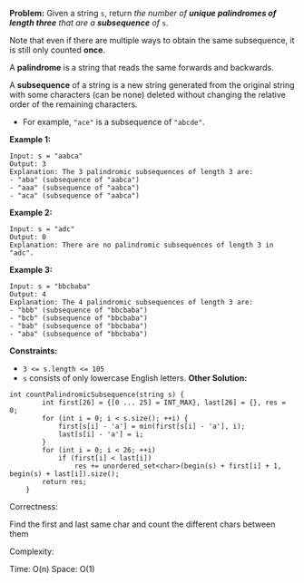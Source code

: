 **Problem:**
Given a string `s`, return *the number of **unique palindromes of length three** that are a **subsequence** of* `s`.

Note that even if there are multiple ways to obtain the same subsequence, it is still only counted **once**.

A **palindrome** is a string that reads the same forwards and backwards.

A **subsequence** of a string is a new string generated from the original string with some characters (can be none) deleted without changing the relative order of the remaining characters.

- For example, `"ace"` is a subsequence of `"abcde"`.

 

**Example 1:**

```
Input: s = "aabca"
Output: 3
Explanation: The 3 palindromic subsequences of length 3 are:
- "aba" (subsequence of "aabca")
- "aaa" (subsequence of "aabca")
- "aca" (subsequence of "aabca")
```

**Example 2:**

```
Input: s = "adc"
Output: 0
Explanation: There are no palindromic subsequences of length 3 in "adc".
```

**Example 3:**

```
Input: s = "bbcbaba"
Output: 4
Explanation: The 4 palindromic subsequences of length 3 are:
- "bbb" (subsequence of "bbcbaba")
- "bcb" (subsequence of "bbcbaba")
- "bab" (subsequence of "bbcbaba")
- "aba" (subsequence of "bbcbaba")
```

 

**Constraints:**

- `3 <= s.length <= 105`
- `s` consists of only lowercase English letters.
**Other Solution:**
```
int countPalindromicSubsequence(string s) {
        int first[26] = {[0 ... 25] = INT_MAX}, last[26] = {}, res = 0;
        for (int i = 0; i < s.size(); ++i) {
            first[s[i] - 'a'] = min(first[s[i] - 'a'], i);
            last[s[i] - 'a'] = i;
        }
        for (int i = 0; i < 26; ++i)
            if (first[i] < last[i])
                res += unordered_set<char>(begin(s) + first[i] + 1, begin(s) + last[i]).size();
        return res;
    }
```
Correctness:

Find the first and last same char and count the different chars between them

Complexity:

Time: O(n)
Space: O(1)